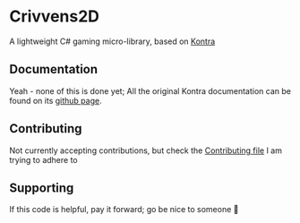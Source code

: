 # Crivvens2D

A lightweight C# gaming micro-library, based on [Kontra](https://github.com/straker/kontra)

## Documentation

Yeah - none of this is done yet; All the original Kontra documentation can be found on its [github page](https://straker.github.io/kontra/).

## Contributing

Not currently accepting contributions, but check the [Contributing file](CONTRIBUTING.md) I am trying to adhere to

## Supporting

If this code is helpful, pay it forward; go be nice to someone 🙂